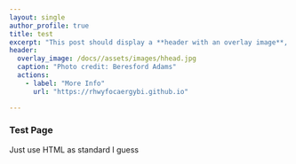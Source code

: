 ```yaml
---
layout: single
author_profile: true
title: test
excerpt: "This post should display a **header with an overlay image**, if the theme supports it."
header:
  overlay_image: /docs//assets/images/hhead.jpg
  caption: "Photo credit: Beresford Adams"
  actions:
    - label: "More Info"
      url: "https://rhwyfocaergybi.github.io"

---
```

<h3>Test Page</h3>
<p>Just use HTML as standard I guess</p>
